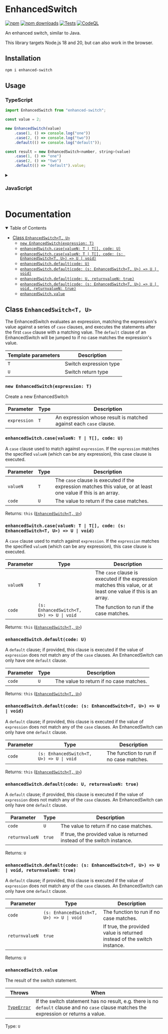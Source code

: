 # EnhancedSwitch

[![npm](https://img.shields.io/npm/v/enhanced-switch)](https://www.npmjs.com/package/enhanced-switch)
[![npm downloads](https://img.shields.io/npm/dt/enhanced-switch?label=downloads)](https://www.npmjs.com/package/enhanced-switch)
[![Tests](https://github.com/zefir-git/EnhancedSwitch/actions/workflows/test.yml/badge.svg)](https://github.com/zefir-git/EnhancedSwitch/actions/workflows/test.yml)
[![CodeQL](https://github.com/zefir-git/EnhancedSwitch/actions/workflows/github-code-scanning/codeql/badge.svg)](https://github.com/zefir-git/EnhancedSwitch/actions/workflows/github-code-scanning/codeql)

An enhanced switch, similar to Java.

This library targets Node.js 18 and 20, but can also work in the browser.

## Installation
```sh
npm i enhanced-switch
```

## Usage

### TypeScript

```js
import EnhancedSwitch from "enhanced-switch";

const value = 2;

new EnhancedSwitch(value)
    .case(1, () => console.log("one"))
    .case(2, () => console.log("two"))
    .default(() => console.log("default"));

const result = new EnhancedSwitch<number, string>(value)
    .case(1, () => "one")
    .case(2, () => "two")
    .default(() => "default").value;
```

<details>
<summary>

### JavaScript
</summary>


```js
import EnhancedSwitch from "enhanced-switch";

const value = 2;

new EnhancedSwitch(value)
    .case(1, () => console.log("one"))
    .case(2, () => console.log("two"))
    .default(() => console.log("default"));

const result = new EnhancedSwitch(value)
    .case(1, () => "one")
    .case(2, () => "two")
    .default(() => "default").value;
```
</details>

# Documentation

<details open>
<summary>Table of Contents</summary>

- [Class `EnhancedSwitch<T, U>`](#enhancedswitcht-u)
  - [`new EnhancedSwitch(expression: T)`](#new-enhancedswitchexpression-t)
  - [`enhancedSwitch.case(valueN: T | T[], code: U)`](#enhancedswitchcasevaluen-t--t-code-u)
  - [`enhancedSwitch.case(valueN: T | T[], code: (s: EnhancedSwitch<T, U>) => U | void)`](#enhancedswitchcasevaluen-t--t-code-s-enhancedswitcht-u--u--void)
  - [`enhancedSwitch.default(code: U)`](#enhancedswitchdefaultcode-u)
  - [`enhancedSwitch.default(code: (s: EnhancedSwitch<T, U>) => U | void)`](#enhancedswitchdefaultcode-s-enhancedswitcht-u--u--void)
  - [`enhancedSwitch.default(code: U, returnvalueN: true)`](#enhancedswitchdefaultcode-u-returnvalue-true)
  - [`enhancedSwitch.default(code: (s: EnhancedSwitch<T, U>) => U | void, returnvalueN: true)`](#enhancedswitchdefaultcode-s-enhancedswitcht-u--u--void-returnvalue-true)
  - [`enhancedSwitch.value`](#enhancedswitchvalue)

## Class `EnhancedSwitch<T, U>`

The EnhancedSwitch evaluates an expression, matching the expression's value against a series of `case` clauses, and executes the statements after the first `case` clause with a matching value. The `default` clause of an EnhancedSwitch will be jumped to if no case matches the expression's value.

| Template parameters | Description            |
|---------------------|------------------------|
| `T`                 | Switch expression type |
| `U`                 | Switch return type     |

### `new EnhancedSwitch(expression: T)`

Create a new EnhancedSwitch

| Parameter    | Type | Description                                                       |
|--------------|------|-------------------------------------------------------------------|
| `expression` | `T`  | An expression whose result is matched against each `case` clause. |

### `enhancedSwitch.case(valueN: T | T[], code: U)`

A `case` clause used to match against `expression`. If the `expression` matches the specified `valueN` (which can be any expression), this case clause is executed.

| Parameter | Type | Description                                                                                                    |
|-----------|------|----------------------------------------------------------------------------------------------------------------|
| `valueN`  | `T`  | The `case` clause is executed if the expression matches this value, or at least one value if this is an array. |
| `code`    | `U`  | The value to return if the case matches.                                                                       |

Returns: `this` ([`EnhancedSwitch<T, U>`](#enhancedswitcht-u))

### `enhancedSwitch.case(valueN: T | T[], code: (s: EnhancedSwitch<T, U>) => U | void)`

A `case` clause used to match against `expression`. If the `expression` matches the specified `valueN` (which can be any expression), this case clause is executed.

| Parameter | Type                                     | Description                                                                                                    |
|-----------|------------------------------------------|----------------------------------------------------------------------------------------------------------------|
| `valueN`  | `T`                                      | The `case` clause is executed if the expression matches this value, or at least one value if this is an array. |
| `code`    | `(s: EnhancedSwitch<T, U>) => U \| void` | The function to run if the case matches.                                                                       |

Returns: `this` ([`EnhancedSwitch<T, U>`](#enhancedswitcht-u))

### `enhancedSwitch.default(code: U)`

A `default` clause; if provided, this clause is executed if the value of `expression` does not match any of the `case` clauses. An EnhancedSwitch can only have one `default` clause.

| Parameter | Type | Description                             |
|-----------|------|-----------------------------------------|
| `code`    | `U`  | The value to return if no case matches. |

Returns: `this` ([`EnhancedSwitch<T, U>`](#enhancedswitcht-u))

### `enhancedSwitch.default(code: (s: EnhancedSwitch<T, U>) => U | void)`

A `default` clause; if provided, this clause is executed if the value of `expression` does not match any of the `case` clauses. An EnhancedSwitch can only have one `default` clause.

| Parameter | Type                                     | Description                              |
|-----------|------------------------------------------|------------------------------------------|
| `code`    | `(s: EnhancedSwitch<T, U>) => U \| void` | The function to run if no case matches.  |

Returns: `this` ([`EnhancedSwitch<T, U>`](#enhancedswitcht-u))

### `enhancedSwitch.default(code: U, returnvalueN: true)`

A `default` clause; if provided, this clause is executed if the value of `expression` does not match any of the `case` clauses. An EnhancedSwitch can only have one `default` clause.

| Parameter      | Type   | Description                                                             |
|----------------|--------|-------------------------------------------------------------------------|
| `code`         | `U`    | The value to return if no case matches.                                 |
| `returnvalueN` | `true` | If true, the provided value is returned instead of the switch instance. |

Returns: `U`

### `enhancedSwitch.default(code: (s: EnhancedSwitch<T, U>) => U | void, returnvalueN: true)`

A `default` clause; if provided, this clause is executed if the value of `expression` does not match any of the `case` clauses. An EnhancedSwitch can only have one `default` clause.

| Parameter      | Type                                     | Description                                                             |
|----------------|------------------------------------------|-------------------------------------------------------------------------|
| `code`         | `(s: EnhancedSwitch<T, U>) => U \| void` | The function to run if no case matches.                                 |
| `returnvalueN` | `true`                                   | If true, the provided value is returned instead of the switch instance. |

Returns: `U`

### `enhancedSwitch.value`

The result of the switch statement.

| Throws                                                                                                    | When                                                                                                                                     |
|-----------------------------------------------------------------------------------------------------------|------------------------------------------------------------------------------------------------------------------------------------------|
| [`TypeError`](https://developer.mozilla.org/en-US/docs/Web/JavaScript/Reference/Global_Objects/TypeError) | If the switch statement has no result, e.g. there is no `default` clause and no `case` clause matches the expression or returns a value. |

Type: `U`
